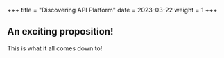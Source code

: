 +++
title = "Discovering API Platform"
date = 2023-03-22
weight = 1
+++

## An exciting proposition!
This is what it all comes down to!